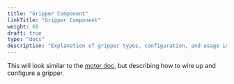 ```yaml
---
title: "Gripper Component"
linkTitle: "Gripper Component"
weight: 60
draft: true
type: "docs"
description: "Explanation of gripper types, configuration, and usage in Viam."
---
```

This will look similar to the [motor doc](motor.md), but describing how to wire up and configure a gripper.
